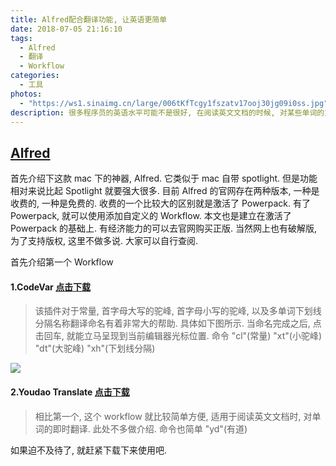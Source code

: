 ```yaml
---
title: Alfred配合翻译功能, 让英语更简单
date: 2018-07-05 21:16:10
tags: 
  - Alfred
  - 翻译
  - Workflow
categories:
  - 工具
photos: 
  - "https://ws1.sinaimg.cn/large/006tKfTcgy1fszatv17ooj30jg09i0ss.jpg"
description: 很多程序员的英语水平可能不是很好, 在阅读英文文档的时候, 对某些单词的意思不明白, 每次需要额外打开浏览器找到有道词典等工具配合翻译,或者是下载一个翻译的App来进行翻译.这种需要额外打开工具的行为, 我个人不是很喜欢. 还有的情况就是在对Class,功能模块等命名, 也是让人非常头疼的事情.本篇文章介绍一个工具让大家来解决这些困扰.
---
```


## [Alfred](https://www.alfredapp.com/)

首先介绍下这款 mac 下的神器, Alfred. 它类似于 mac 自带 spotlight. 但是功能相对来说比起 Spotlight 就要强大很多. 目前 Alfred 的官网存在两种版本, 一种是收费的, 一种是免费的. 收费的一个比较大的区别就是激活了 Powerpack. 有了 Powerpack, 就可以使用添加自定义的 Workflow. 本文也是建立在激活了 Powerpack 的基础上. 有经济能力的可以去官网购买正版. 当然网上也有破解版, 为了支持版权, 这里不做多说. 大家可以自行查阅.

首先介绍第一个 Workflow

#### 1.CodeVar [点击下载](https://shimo.im/api/file/MdVORzAuYYYs5pBq/attachments/wwZPfoV9pQUyfHzy)

> 该插件对于常量, 首字母大写的驼峰, 首字母小写的驼峰, 以及多单词下划线分隔名称翻译命名有着非常大的帮助. 具体如下图所示.
> 当命名完成之后, 点击回车, 就能立马呈现到当前编辑器光标位置.
> 命令 "cl"(常量) "xt"(小驼峰) "dt"(大驼峰) "xh"(下划线分隔)

![](https://dn-shimo-image.qbox.me/9kAcRIJ2SmE2bZuK/1.gif!thumbnail)

#### 2.Youdao Translate [点击下载](http://oss.julysong.com/Youdao_Translate.alfredworkflow)

> 相比第一个, 这个 workflow 就比较简单方便, 适用于阅读英文文档时, 对单词的即时翻译. 此处不多做介绍.
> 命令也简单 "yd"(有道)

如果迫不及待了, 就赶紧下载下来使用吧.
